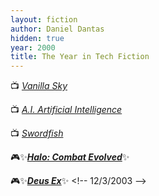 ```yaml
---
layout: fiction
author: Daniel Dantas
hidden: true
year: 2000
title: The Year in Tech Fiction
---
```


📺 [_Vanilla Sky_](https://en.wikipedia.org/wiki/Vanilla_Sky) <!-- 12/14/2002 -->

📺 [_A.I. Artificial Intelligence_](https://en.wikipedia.org/wiki/A.I._Artificial_Intelligence) <!-- 6/29/2002 -->

📺 [_Swordfish_](https://en.wikipedia.org/wiki/Swordfish_(film)) <!-- 6/8/2002 -->

🎮✨[***Halo: Combat Evolved***](https://en.wikipedia.org/wiki/Halo:_Combat_Evolved)✨ <!-- 5/15/2002 -->

🎮✨[***Deus Ex***](https://en.wikipedia.org/wiki/Deus_Ex_(video_game))✨ <!-- 12/3/2003 -->

